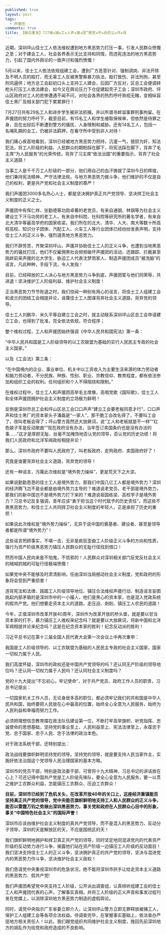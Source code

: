 ```yaml
---
published: true
layout: post
tags:
  - 声援团
comments: true
title: 【删后重发】727被★捕★工★人声★援★团”致党★中★央的公★开★信
---
```


近期，深圳坪山佳士工人依法维权遭到地方黑恶势力打压一事，引发人民群众愤慨之至；对于建会工人，社会各界表示无比支持和同情，而违宪违法的地方黑恶势力，引起了国内外舆论的一致声讨和强烈愤慨！

5月以来，佳士工人依法依规组建工会，遭到厂方恶意针对、强制调岗、非法开除及不明人员的殴打，而无辜工人反被黑警察暴力执法，殴打致伤、非法刑拘，甚至刑讯逼供；地方总工会起初口头上支持工人建会，后因厂方反对，区总工会便调转枪头打压工人依法建会，如今又在舆论压力下仓促建起壳子工会；深圳市政府、坪山区政府对工人的悲惨遭遇不闻不问，对社会各界的热烈呼吁熟视无睹，变相纵容佳士黑厂及相关部门犯下累累罪行！

7月27日共有29名工人和进步学生被非法抓捕，并以所谓寻衅滋事罪刑事拘留。在声援团的努力呼吁下，截至目前，有15名工人和学生被取保候审，但依然是待罪之身，且在出狱后不断遭到警方的骚扰、人身限制和威胁。还有14名工人，包括一名哺乳期的女工，仍被非法羁押，在看守所中受到非人对待！

我们痛心疾首地看到，深圳已经被地方黑恶势力把持，沆瀣一气，狼狈为奸，知法犯法，将工人阶级的利益、人民群众的期盼踩在脚下，将宪法踩在脚下，背弃了毛主席“为人民服务”的光荣传统，背弃了习主席“依法治国”的重要指示，背弃了社会主义道路！



当事工人是千千万工人阶级的一部分，他们用自己的血汗铸就了深圳今日的辉煌，他们秉持宪法精神，严守法律法规，与地方黑恶势力做斗争，他们维护的不仅是自己的权利，更是共产党和社会主义制度的尊严！

我们声援团3000多名热心人士，都是坚决拥护真正共产党领导、坚决捍卫社会主义制度的正义之士。

声援团中有恽仁祥、张勤德等功勋卓著的老党员，有来自通钢、林钢等为社会主义建设立下汗马功劳的老工人，有来自中科院、社科院等研究所的著名学者，有来自北大清华等最高学府的国家栋梁。我们所在的北大、清华、人大、南大等数十所高校高校、知识分子团体、汽配工人、火车工人等行业团体已经纷纷发表声明，支持佳士工人的正义斗争，强烈谴责地方黑恶势力。

我们不辞劳苦，齐聚深圳坪山，声援并协助佳士工人的正义斗争，也遭到当地黑恶势力的骚扰打压，他们不仅雇佣黑社会频频破坏声援团的活动，还跟踪、拦截甚至挑衅前来声援的北大学生、胁迫工人代表沈梦雨家人、制造声援团成员“被洗脑”的谣言，凡此种种，手段下流，令人发指！

目前，已经释放的工人决心与地方黑恶势力斗争到底，声援团誓与他们同荣辱，共进退！坚决维护工人阶级利益、维护社会主义制度！



正当黑恶势力节节败退之时，我们惊闻一种别有用心的谣言，将佳士工人组建工会和波兰的团结工会相提并论，诬蔑佳士工人图谋背弃社会主义道路，背弃党的领导。

佳士工人刘鹏华、米久平等自建立工会之时，就主动联系深圳坪山区总工会申请建立工会，也得到了批准，完全依法依规，符合程序；

整个维权过程，工人和声援团始终强调《中华人民共和国宪法》第一条：

“中华人民共和国是工人阶级领导的以工农联盟为基础的实行人民民主专政的社会主义国家。”

以及《工会法》第三条：

“在中国境内的企业、事业单位、机关中以工资收入为主要生活来源的体力劳动者和脑力劳动者，不分民族、种族、性别、职业、宗教信仰、教育程度，都有依法参加和组织工会的权利。任何组织和个人不得阻挠和限制。”

在维权过程中，佳士工人和声援团高举毛主席像，高唱党歌《国际歌》，佳士工人和全体声援团拥护社会主义制度的立场极为鲜明！

反倒是深圳市总工会和坪山区总工会口口声声“建立工会要老板同意才行”，口口声声和佳士黑厂的资本家头子潘磊是“一家人”，那干脆工会改名得了，不要叫工会了，改叫老板会得了；坪山警方竟然还大放厥词，说“工人和老板就是不一样”“红色娘子军是反动歌曲”“现在政府没有办法，当年签订卖国条约也是没有办法的事……”这才是厚颜无耻、丝毫不加掩饰地否认党的领导，否认党的历史功绩！将我们人民政府和北洋军阀政权相提并论！

那么，深圳市政府不要叫人民政府了，叫老板政府、走狗政府、卖国政府好了！

究竟是谁要背弃社会主义道路，背弃党的领导！



还有一种谣言，污蔑此次维权是“境外势力操纵”，更是荒天下之大谬。

如果说勤勤恳恳的佳士工人是境外势力，那我们中国几亿工人都是境外势力？深圳的经济腾飞岂不是全都是由境外势力主导的？难道说老党员、老干部是境外势力，那我们的新中国岂不是境外势力打下来的？难道说祖国栋梁、高校学子是境外势力？习总书记反复强调，青年应该“勇于担当这个时代赋予的历史责任”，而这些不畏黑恶势力，和佳士工人共同捍卫社会主义制度的年轻人，正是承担了历史的重担！

如果说此次维权是“境外势力操纵”，无异于说中国的奠基者、建设者、甚至是领导者都是所谓“境外势力”！

这些谣言罔顾事实，不堪一击，无非是疯狂歪曲工人阶级正义斗争的方向和性质，强行为资产阶级黑恶势力镇压人民群众的无耻行径找到借口！

然而中国人民向来是不怕鬼，不信邪的！人民群众对深圳相关部门反党反社会主义的贼喊抓贼的可耻行径极端愤慨！

如果党中央不能够及时肃清影响，任由深圳当局撼动社会主义制度，党和政府的形象将会受到严重损害！



违背宪法和法律、践踏工人阶级领导地位、镇压合法维权声援行动、制造谣言妄图挑起内部矛盾的是深圳市中的一小撮人，他们是黑心的资本家，也是混入党政系统的假共产党。他们想要走资本主义的道路，走压迫、剥削、镇压工人农民的道路！

今年，正值深圳市改革开放40周年，深圳作为改革开放的桥头堡，就是要以甘当资本家的打手，暴力镇压工人维权来纪念吗？就是要以大放厥词，将新中国和北洋军阀相提并论来纪念吗？这是在纪念资本家的胜利！纪念反动派的胜利！

习近平总书记在第十三届全国人民代表大会第一次会议上中再次重申：

我国是工人阶级领导的、以工农联盟为基础的人民民主专政的社会主义国家，国家一切权力属于人民。

我们高度怀疑，深圳市的政权还是中国共产党领导的吗？还认同无产阶级的领导地位吗？还认同一切权力属于人民吗？还认同社会主义制度吗？

党的十九大提出“不忘初心，牢记使命”，对于共产党员、政府工作人员的职责，习总书记提出：

一切国家机关工作人员，无论身居多高的职位，都必须牢记我们的共和国是中华人民共和国，始终要把人民放在心中最高的位置，始终全心全意为人民服务，始终为人民利益和幸福而努力工作。

必须把理想信念教育摆在政法队伍建设第一位，不断打牢高举旗帜、听党指挥、忠诚使命的思想基础，坚持党的事业至上、人民利益至上、宪法法律至上，永葆忠于党、忠于国家、忠于人民、忠于法律的政治本色。

对于政法系统干部，还特别提出：

政法战线要旗帜鲜明坚持党的领导。坚持党的领导，就是要支持人民当家作主，实施好依法治国这个党领导人民治理国家的基本方略。

深圳市的党员干部，特别是政法委干部，可曾将十九大精神、习总书记的讲话放在心上？可还记得中国共产党是工人阶级先锋队，要全心全意为人民服务，要一以贯之维护工农群众利益，怎能镇压工农群众、压迫工农群众！

**目前，深圳市已经到了危机关头，在改革开放40年的关口上，这座经济重镇能否坚持真正共产党的领导，党中央能否旗帜鲜明地支持工人和人民群众的正义斗争，能否以雷霆万钧之势揪出深圳黑恶势力，事关党和政府在人民群众心目中的形象，事关“中国特色社会主义”的国际声誉！**



深圳市应该由维护社会主义制度的真共产党领导，而不是混入的黑恶势力、反动分子领导，深圳的天是解放区的天，不应是国统区的天！

我们旗帜鲜明地拥护和捍卫真正共产党的领导，同时坚定地同混进党内的代表资产阶级的反动势力进行斗争，揭露他们站在资产阶级一边镇压工人阶级的反动面目！我们坚决支持佳士工人的正义斗争，坚决拥护真正的共产党的领导，坚决与混进党内的黑恶势力作斗争，坚决维护社会主义政权！

我们恳请党中央重视深圳市的危急状况，绝不能将深圳市拱手让给走资本主义道路的黑恶势力、假共产党!

我们声援团希望党中央支持工人阶级，公开派出调查组，认真倾听组建工会的佳士工人和声援团代表的心声，了解事实真相，并将工人阶级的正义声音和事发过程刊发在党媒上，以消除深圳地方黑恶势力制造的虚假舆论。

同时，请党中央指示广东省委立即介入，让深圳坪山警方立即无罪释放被捕工人，保护工人组建工会等各项合法权益。待调查完毕，在掌握事实基础上，依法查办严惩地方相关责任人！以此，我们跟党组织共同维护社会主义制度，挽回先前深圳地方的胡乱作为给党和政府造成的不良影响。





